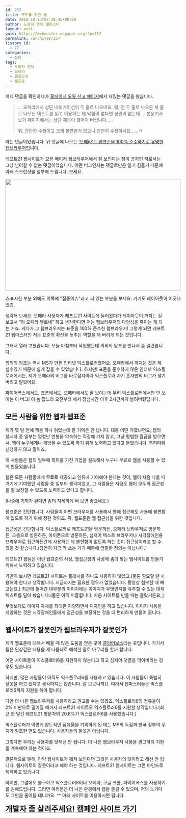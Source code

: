 ```yaml
---
id: 257
title: 모두를 위한 웹
date: 2010-10-13T07:39:45+00:00
author: 노동자 연대 웹마스터
layout: post
guid: https://webmaster.wspaper.org/?p=257
permalink: /archives/257
tistory_id:
  - 77
categories:
  - 잡담
tags:
  - 노동자 연대
  - 오페라
  - 웹접근성
  - 웹표준
---
```

어제 댓글을 확인하다가 <a href="/10" target="_blank" class="broken_link">홈페이지 오류 신고 페이지</a>에서 재밌는 댓글을 봤습니다. 

> &#8230; 오페라에서 상단 네비게이션이 두 줄로 나오네요. 뭐, 전 두 줄로 나오든 세 줄로 나오든 텍스트를 읽고 이용하는 데 막힘이 없다면 상관이 없는데&#8230;. 본문기사 보기 페이지에서는 상단 제목이 끊어져 버립니다&#8230;..
> 
> 뭐, 간단한 수정이고 크게 불편한거 없으니 천천히 수정하셔요&#8230;&#8230;ㅋ

라는 댓글이었습니다. 위 댓글에 나오는 <a href="http://www.opera.com/" target="_blank">‘오페라’는 웹표준을 100% 준수하기로 유명한 웹브라우저</a>입니다.

레프트21 웹사이트가 모든 메이저 웹브라우저에서 잘 보인다는 점이 긍지인 저로서는 그냥 넘어갈 수 없는 댓글이었습니다. 어떤 버그인지는 댓글로만은 알기 힘들기 때문에 아래 스크린샷을 첨부해 드립니다. 보세요.

<div style="width: 560px" class="wp-caption aligncenter">
  <img src="https://webmaster.wspaper.org/wp-content/uploads/1/cfile24.uf.1721C44E4D0847862861F8.png" width="550" height="350" alt="" />
  
  <p class="wp-caption-text">
    △표시한 부분 외에도 위쪽에 "집중이슈"라고 써 있는 부분을 보세요. 거기도 레이아웃이 어긋나 있죠.
  </p>
</div>

생각해 보세요. 오페라 사용자가 레프트21 사이트에 들어왔다가 레이아웃이 깨지는 걸 보고서 “아 오페라 별로네” 하고 생각한다면 저는 웹브라우저의 다양성을 죽이는 게 되는 거죠. 게다가 그 웹브라우저는 표준을 100% 준수한 웹브라우저! 그렇게 되면 레프트21 웹마스터인 저는 표준의 확산을 늦추는 역할을 해 버리게 되는 것입니다.

그래서 열라 고쳤습니다. 오늘 아침부터 작업했는데 의외의 암초를 만나서 좀 걸렸습니다.

의외의 암초는 역시 MS가 만든 인터넷 익스플로러였어요. 오페라에서 깨지는 것은 제 실수였기 때문에 쉽게 잡을 수 있었습니다. 하지만! 표준을 준수하지 않은 인터넷 익스플로러에서는, 제가 오페라의 버그를 바로잡자마자 익스플로러 자기 혼자만의 버그가 생겨버리고 말았어요.

파이어폭스에서도, 크롬에서도, 오페라에서도 잘 보이는데 무려 익스플로러에서만 안 보이는 이 버그! 이 놈 잡느라 오전부터 해서 점심시간 이후 2시간까지 날려버렸답니다.

## 모든 사람을 위한 웹과 웹표준

제가 몇 달 전에 책을 하나 읽었는데 잘 기억은 안 납니다. 대충 어떤 거였냐면요, 웹의 창시자 중 일부는 엄청난 연봉을 약속하는 직장에 가지 않고, 그냥 평범한 월급을 받으면서, 웹이 누구에게나 개방될 수 있도록 하기 위해 노력하고 있다고 들었습니다. 특허따위 신청하지 않고 말이죠.

이 사람들은 웹의 일부에 특허를 가진 기업을 설득해서 누구나 무료로 웹을 사용할 수 있게 만들었습니다.

웹은 모든 사람들에게 무료로 제공되고 인류에 기여해야 한다는 것이, 웹이 처음 나올 때 거기에 기여했던 사람들 중 일부의 생각이었고, 그 사람들은 지금도 웹이 모두의 접근성을 잘 보장할 수 있도록 노력하고 있다고 합니다.

(나중에 기회가 된다면 좀더 자세하게 써 보면 좋겠네요.)

웹표준은 간단합니다. 사람들이 어떤 브라우저를 사용해서 웹에 접근해도 사용에 불편함이 없도록 하기 위해 정한 것이죠. 즉, 웹표준은 웹 접근성을 위한 것입니다.

접근성은 간단합니다. 익스플로러로 레프트21을 방문하든, 오페라 브라우저로 방문하든, 크롬으로 방문하든, 아이폰으로 방문하든, 심지어 텍스트 브라우저나 시각장애인용 브라우저로 접근하든간에 사용하는 데 불편함이 없도록 하는 것이 접근성이라고 할 수 있을 것 같습니다.(당연히 지금 막 쓰는 거기 때문에 엄밀한 정의는 아닙니다.)

레프트21 웹팀은 이런 웹표준의 사상, 웹접근성의 사상에 좀더 맞는 웹사이트를 만들기 위해서 노력하고 있습니다.

가만히 보시면 레프트21 사이트는 플래시를 하나도 사용하지 않았고,(물론 필요할 땐 사용해야 한다고 생각합니다. 지금까지는 필요한 경우가 없었습니다. 동영상 첨부할 때 빼고는요.) 최근에 들어간 대부분의 이미지에는 이미지가 무엇인지를 유추할 수 있는 대체 텍스트를 달아 놨습니다.(물론 아직 미흡합니다. 처음 사이트를 만들 때는 몰랐거든요;;)

무엇보다도 이미지 자체를 최대한 지양하면서 디자인을 하고 있습니다. 이미지 사용을 지양하는 것은 시각장애인들에게 접근성을 보장하는 것을 더 편리하게 만들어 줍니다.

## 웹사이트가 잘못인가 웹브라우저가 잘못인가

제가 웹표준에 대해서 배울 때 많은 도움을 얻은 곳이 <a href="http://www.clearboth.org/" target="_blank">클리어보스</a>라는 곳입니다. 거기서 들은 인상깊은 내용을 제 나름대로 해석한 말로 마무리를 할까 합니다.

어떤 사이트들이 익스플로러6를 지원하지 않는다고 하고 심지어 댓글을 막아버리는 경우도 있습니다. 

하지만, 많은 사람들이 아직도 익스플로러6를 사용하고 있습니다. 이 사람들이 특별히 잘못을 하고 있다고 생각하지는 않습니다. 잘 모르니까요. 따라서 웹마스터들은 익스플로러6까지 지원을 해야 합니다. 

다만 더 나은 웹브라우저를 사용하라고 권고할 수는 있겠죠. 익스플로러6의 점유율이 2% 미만으로 떨어질 때까지 레프트21 사이트도 익스플로러6를 지원할 생각입니다.(최근 한 달간 레프트21 방문자의 20.8%가 익스플로러6를 사용했습니다.)

익스플로러가 이렇게 압도적인 점유율을 기록하게 된 데는 MS의 독점과 한국 정부의 무지가 일조한 면도 있습니다. 사용자들의 잘못은 아닙니다.

그렇다면 우리는 사용자를 탓해선 안 됩니다. 더 나은 웹브라우저 사용을 권고하되 지원을 계속해야 하는 것이죠.

결론적으로 말해, 만약 웹사이트가 깨져 보인다면 그것은 사용자의 탓이라고 해선 안 됩니다. 웹사이트의 잘못이라고 해야 하는 것입니다. 레프트21 웹사이트는 그런 마인드로 제작하고 있습니다.

하지만, 그럼에도 불구하고 익스플로러8이나 오페라, 구글 크롬, 파이어폭스를 사용하기를 권해드립니다. 그러면 여러분은 더 나은 환경에서 웹을 즐길 수 있으며, 저의 노가다도 그만큼 줄어들 테니까요. ^^ 아래 사이트를 이용하시면 됩니다.

<p style="text-align: center;">
  <meta http-equiv="content-type" content="text/html; charset=utf-8" />
  
  <a href="http://resistan.com/savethedeveloper/" target="_blank"><b><font class="Apple-style-span" size="5">개발자 좀 살려주세요! 캠페인 사이트 가기</font></b></a>
</p>